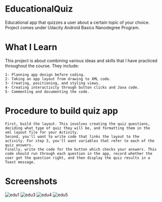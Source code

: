 # EducationalQuiz
Educational app that quizzes a user about a certain topic of your choice. Project comes under Udacity Android Basics Nanodegree Program.

# What I Learn
This project is about combining various ideas and skills that I have practiced throughout the course. They include:

    1- Planning app design before coding.
    2- Taking an app layout from drawing to XML code.
    3- Creating, positioning, and styling views.
    4- Creating interactivity through button clicks and Java code.
    5- Commenting and documenting the code.

# Procedure to build quiz app
    First, build the layout. This involves creating the quiz questions, deciding what type of quiz they will be, and formatting them in the xml layout file for your Activity.
    Second, you'll want to write code that links the layout to the activity. For step 3, you'll want variables that refer to each of the quiz answers.
    Finally, write the code for the button which checks your answers. This code should run through each question in the app, record whether the user got the question right, and then display the quiz results in a Toast message.

# Screenshots
![edu1](https://cloud.githubusercontent.com/assets/28901635/26429001/db0ef7e2-40e4-11e7-87fb-c922a857fcd5.JPG)
![edu3](https://cloud.githubusercontent.com/assets/28901635/26429003/db19a96c-40e4-11e7-8b39-cc1ef93df7fc.JPG)
![edu4](https://cloud.githubusercontent.com/assets/28901635/26429002/db17c804-40e4-11e7-84ff-a03caec4b251.JPG)
![edu5](https://cloud.githubusercontent.com/assets/28901635/26429005/db24c504-40e4-11e7-81b7-57943a265f66.JPG)

